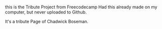this is the Tribute Project from Freecodecamp
Had this already made on my computer, but never uploaded to Github.

It's a tribute Page of Chadwick Boseman.